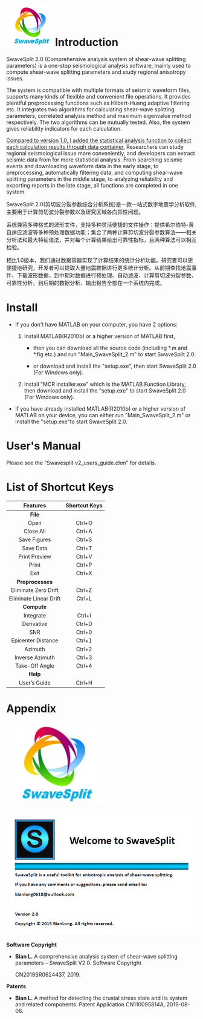 # <img src="https://raw.githubusercontent.com/MOMOKO606/Pic-Library/master/SwaveSplit_loading_pic.jpg" alt="logo1" style="zoom:50%;" />Introduction
SwaveSplit 2.0 (Comprehensive analysis system of shear-wave splitting parameters) is a one-stop seismological analysis software, mainly used to compute shear-wave splitting parameters and study regional anisotropy issues. 

The system is compatible with multiple formats of seismic waveform files, supports many kinds of flexible and convenient file operations. 
It provides plentiful preprocessing functions such as Hilbert-Huang adaptive filtering etc. It integrates two algorithms for calculating shear-wave splitting parameters, correlated analysis method and maximum eigenvalue method respectively. The two algorithms can be mutually tested. Also, the system gives reliability indicators for each calculation. 

<u>Compared to version 1.0, I added the statistical analysis function to collect each calculation results through  data container.</u> Researchers can study regional seismological issue more conveniently, and developers can extract seismic data from for more statistical analysis. From searching seismic events and downloading waveform data in the early stage, to preprocessing, automatically filtering data, and computing shear-wave splitting parameters in the middle stage, to analyzing reliability and exporting reports in the late stage, all functions are completed in one system.


SwaveSplit 2.0(剪切波分裂参数综合分析系统)是一款一站式数字地震学分析软件,主要用于计算剪切波分裂参数以及研究区域各向异性问题。

系统兼容多种格式的波形文件，支持多种灵活便捷的文件操作；提供希尔伯特-黄自适应滤波等多种预处理数据功能；集合了两种计算剪切波分裂参数算法——相关分析法和最大特征值法，并对每个计算结果给出可靠性指标，且两种算法可以相互检验。

相比1.0版本，我们通过数据容器实现了计算结果的统计分析功能。研究者可以更便捷地研究，开发者可以提取大量地震数据进行更多统计分析。从前期查找地震事件、下载波形数据，到中期对数据进行预处理、自动滤波、计算剪切波分裂参数、可靠性分析，到后期的数据分析、输出报告全部在一个系统内完成。


# Install

- If you don't have MATLAB on your computer, you have 2 options:

  1. Install MATLAB(R2010b) or a higher version of MATLAB first, 

     - then you can download all the source code (including *.m and *.fig etc.) and run "Main_SwaveSplit_2.m"  to start SwaveSplit 2.0.

     - or download and install the "setup.exe", then start SwaveSplit 2.0 (For Windows only).

  2. Install "MCR installer.exe" which is the MATLAB Function Library, then download and install the "setup.exe" to start SwaveSplit 2.0 (For Windows only).

- If you have already installed MATLAB(R2010b) or a higher version of MATLAB on your device, you can either run "Main_SwaveSplit_2.m"  or  install the "setup.exe"to start SwaveSplit 2.0.

  

# User's Manual

Please see the “Swavesplit v2_users_guide.chm” for details.



# List of Shortcut Keys

|        Features        | Shortcut Keys |
| :--------------------: | :-----------: |
|        **File**        |               |
|          Open          |    Ctrl+O     |
|       Close All        |    Ctrl+A     |
|      Save Figures      |    Ctrl+S     |
|       Save Data        |    Ctrl+T     |
|     Print Preview      |    Ctrl+V     |
|         Print          |    Ctrl+P     |
|          Exit          |    Ctrl+X     |
|    **Proprocesses**    |               |
|  Eliminate Zero Drift  |    Ctrl+Z     |
| Eliminate Linear Drift |    Ctrl+L     |
|      **Compute**       |               |
|       Integrate        |    Ctrl+I     |
|       Derivative       |    Ctrl+D     |
|          SNR           |    Ctrl+0     |
|   Epicenter Distance   |    Ctrl+1     |
|        Azimuth         |    Ctrl+2     |
|    Inverse Azimuth     |    Ctrl+3     |
|     Take-Off Angle     |    Ctrl+4     |
|        **Help**        |               |
|      User’s Guide      |    Ctrl+H     |



# Appendix

![logo1](https://raw.githubusercontent.com/MOMOKO606/Pic-Library/master/SwaveSplit_loading_pic.jpg)

![initial pic](https://raw.githubusercontent.com/MOMOKO606/Pic-Library/master/Initial_Pic.bmp)

**Software Copyright**

- **Bian L.** A comprehensive analysis system of shear-wave splitting parameters – SwaveSplit V2.0. Software Copyright

  CN2019SR0624437, 2019.

**Patents**

- **Bian L.** A method for detecting the crustal stress state and its system and related components. Patent Application CN110095814A, 2019-08-06. 
